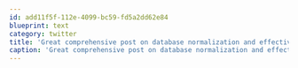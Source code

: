 ```yaml
---
id: add11f5f-112e-4099-bc59-fd5a2dd62e84
blueprint: text
category: twitter
title: 'Great comprehensive post on database normalization and effective design http://j.mp/kHTjxp'
caption: 'Great comprehensive post on database normalization and effective design http://j.mp/kHTjxp'
---
```

